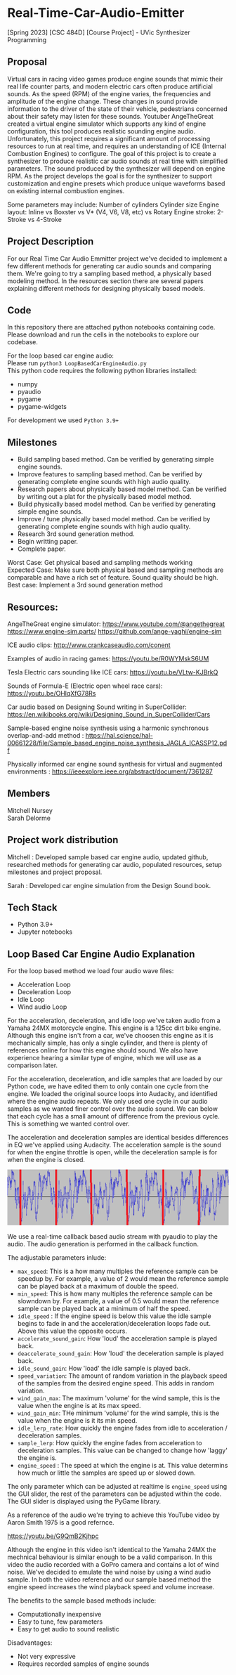 # Real-Time-Car-Audio-Emitter
[Spring 2023] [CSC 484D] [Course Project] - UVic Synthesizer Programming

## Proposal
Virtual cars in racing video games produce engine sounds that mimic their real life counter parts, and modern electric cars often produce artificial sounds. As the speed (RPM) of the engine varies, the frequencies and amplitude of the engine change. These changes in sound provide information to the driver of the state of their vehicle, pedestrians concerned about their safety may listen for these sounds. Youtuber AngeTheGreat created a virtual engine simulator which supports any kind of engine configuration, this tool produces realistic sounding engine audio. Unfortunately, this project requires a significant amount of processing resources to run at real time, and requires an understanding of ICE (Internal Combustion Engines) to configure. The goal of this project is to create a synthesizer to produce realistic car audio sounds at real time with simplified parameters. The sound produced by the synthesizer will depend on engine RPM. As the project develops the goal is for the synthesizer to support customization and engine presets which produce unique waveforms based on existing internal combustion engines.
 
Some parameters may include:
Number of cylinders
Cylinder size
Engine layout: Inline vs Boxster vs V* (V4, V6, V8, etc) vs Rotary
Engine stroke: 2-Stroke vs 4-Stroke

## Project Description
For our Real Time Car Audio Emmitter project we've decided to implement a few different methods for generating car audio sounds and comparing them. We're going to try a sampling based method, a physically based modeling method. In the resources section there are several papers explaining different methods for designing physically based models.

## Code

In this repository there are attached python notebooks containing code. Please download and run the cells in the notebooks to explore our codebase.

For the loop based car engine audio: \
Please run `python3 LoopBasedCarEngineAudio.py` \
This python code requires the following python libraries installed: 
- numpy
- pyaudio
- pygame
- pygame-widgets

For development we used `Python 3.9+`

## Milestones

- Build sampling based method. Can be verified by generating simple engine sounds.
- Improve features to sampling based method. Can be verified by generating complete engine sounds with high audio quality.
- Research papers about physically based model method. Can be verified by writing out a plat for the physically based model method.
- Build physically based model method. Can be verified by generating simple engine sounds.
- Improve / tune physically based model method. Can be verified by generating complete engine sounds with high audio quality.
- Research 3rd sound generation method.
- Begin writting paper.
- Complete paper.

Worst Case: Get physical based and sampling methods working \
Expected Case: Make sure both physical based and sampling methods are comparable and have a rich set of feature. Sound quality should be high.
Best case: Implement a 3rd sound generation method


## Resources:
AngeTheGreat engine simulator: https://www.youtube.com/@angethegreat https://www.engine-sim.parts/ https://github.com/ange-yaghi/engine-sim 

ICE audio clips: http://www.crankcaseaudio.com/conent 

Examples of audio in racing games: https://youtu.be/R0WYMskS6UM

Tesla Electric cars sounding like ICE cars: https://youtu.be/VLtw-KJBrkQ

Sounds of Formula-E (Electric open wheel race cars): https://youtu.be/OHlqXfG78Rs

Car audio based on Designing Sound writing in SuperCollider: https://en.wikibooks.org/wiki/Designing_Sound_in_SuperCollider/Cars

Sample-based engine noise synthesis using a harmonic synchronous overlap-and-add method : https://hal.science/hal-00661228/file/Sample_based_engine_noise_synthesis_JAGLA_ICASSP12.pdf

Physically informed car engine sound synthesis for virtual and augmented environments : https://ieeexplore.ieee.org/abstract/document/7361287

## Members
Mitchell Nursey \
Sarah Delorme

## Project work distribution
Mitchell : Developed sample based car engine audio, updated github, researched methods for generating car audio, populated resources, setup milestones and project proposal.

Sarah : Developed car engine simulation from the Design Sound book.

## Tech Stack
- Python 3.9+
- Jupyter notebooks


## Loop Based Car Engine Audio Explanation

For the loop based method we load four audio wave files:
- Acceleration Loop
- Deceleration Loop
- Idle Loop
- Wind audio Loop

For the acceleration, deceleration, and idle loop we've taken audio from a Yamaha 24MX motorcycle engine. This engine is a 125cc dirt bike engine. Although this engine isn't from a car, we've choosen this engine as it is mechanically simple, has only a single cylinder, and there is plenty of references online for how this engine should sound. We also have experience hearing a similar  type of engine, which we will use as a comparison later.

For the acceleration, deceleration, and idle samples that are loaded by our Python code, we have edited them to only contain one cycle from the engine. We loaded the original source loops into Audacity, and identified where the engine audio repeats. We only used one cycle in our audio samples as we wanted finer control over the audio sound. We can below that each cycle has a small amount of difference from the previous cycle. This is something we wanted control over.

The acceleration and deceleration samples are identical besides differences in EQ we've applied using Audacity. The acceleration sample is the sound for when the engine throttle is open, while the deceleration sample is for when the engine is closed.

![Screenshot of Engine Audio Looping](/Audio%20Samples/Yamaha_24MX/repeating_loops.PNG "Repeating Cycles of engines audio")

We use a real-time callback based audio stream with pyaudio to play the audio. The audio generation is performed in the callback function.

The adjustable parameters inlude:
- `max_speed`: This is a how many multiples the reference sample can be speedup by. For example, a value of 2 would mean the reference sample can be played back at a maximum of double the speed.
- `min_speed`: This is how many multiples the reference sample can be slowndown by. For example, a value of 0.5 would mean the reference sample can be played back at a minimum of half the speed.
- `idle_speed` : If the engine speed is below this value the idle sample begins to fade in and the acceleration/deceleration loops fade out. Above this value the opposite occurs.
- `accelerate_sound_gain`: How 'loud' the acceleration sample is played back.
- `deaccelerate_sound_gain`: How 'loud' the deceleration sample is played back.
- `idle_sound_gain`: How 'load' the idle sample is played back.
- `speed_variation`: The amount of random variation in the playback speed of the samples from the desired engine speed. This adds in random variation.
- `wind_gain_max`: The maximum 'volume' for the wind sample, this is the value when the engine is at its max speed.
- `wind_gain_min`: THe minimum 'volume' for the wind sample, this is the value when the engine is it its min speed.
- `idle_lerp_rate`: How quickly the engine fades from idle to acceleration / deceleration samples.
- `sample_lerp`: How quickly the engine fades from acceleration to deceleration samples. This value can be changed to change how 'laggy' the engine is.
- `engine_speed` : The speed at which the engine is at. This value determins how much or little the samples are speed up or slowed down. 

The only parameter which can be adjusted at realtime is `engine_speed` using the GUI slider, the rest of the parameters can be adjusted within the code. The GUI slider is displayed using the PyGame library.

As a reference of the audio we're trying to achieve this YouTube video by Aaron Smith 1975 is a good refernce. 

https://youtu.be/G9QmB2Kjhpc

Although the engine in this video isn't identical to the Yamaha 24MX the mechnical behaviour is similar enough to be a valid comparison. In this video the audio recorded with a GoPro camera and contains a lot of wind noise. We've decided to emulate the wind noise by using a wind audio sample. In both the video reference and our sample based method the engine speed increases the wind playback speed and volume increase.

The benefits to the sample based methods include:
- Computationally inexpensive
- Easy to tune, few parameters
- Easy to get audio to sound realistic

Disadvantages: 
- Not very expressive
- Requires recorded samples of engine sounds  

